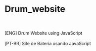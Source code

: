 # Drum_website
<br>
<br>
[ENG] Drum Website using JavaScript
<br>
<br>
[PT-BR] Site de Bateria usando JavaScript
